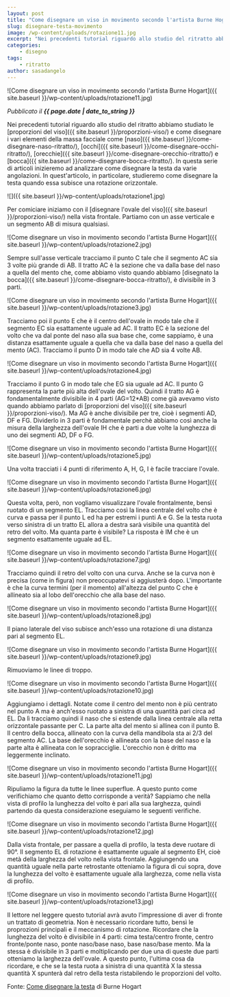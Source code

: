 ```yaml
---
layout: post
title: "Come disegnare un viso in movimento secondo l'artista Burne Hogart (parte I)"
slug: disegnare-testa-movimento
image: /wp-content/uploads/rotazione11.jpg
excerpt: "Nei precedenti tutorial riguardo allo studio del ritratto abbiamo studiato le proporzioni del viso e come disegnare i vari elementi della massa facciale"
categories:
    - disegno
tags:
    - ritratto
author: sasadangelo
---
```


![Come disegnare un viso in movimento secondo l'artista Burne Hogart]({{ site.baseurl }}/wp-content/uploads/rotazione11.jpg)

_Pubblicato il **{{ page.date | date_to_string }}**_

Nei precedenti tutorial riguardo allo studio del ritratto abbiamo studiato le [proporzioni del viso]({{ site.baseurl }}/proporzioni-viso/) e come disegnare i vari elementi della massa facciale come [naso]({{ site.baseurl }}/come-disegnare-naso-ritratto/), [occhi]({{ site.baseurl }}/come-disegnare-occhi-ritratto/), [orecchie]({{ site.baseurl }}/come-disegnare-orecchio-ritratto/) e [bocca]({{ site.baseurl }}/come-disegnare-bocca-ritratto/). In questa serie di articoli inizieremo ad analizzare come disegnare la testa da varie angolazioni. In quest'articolo, in particolare, studieremo come disegnare la testa quando essa subisce una rotazione orizzontale.

![]({{ site.baseurl }}/wp-content/uploads/rotazione1.jpg)

Per comiciare iniziamo con il [disegnare l'ovale del viso]({{ site.baseurl }}/proporzioni-viso/) nella vista frontale. Partiamo con un asse verticale e un segmento AB di misura qualsiasi.

![Come disegnare un viso in movimento secondo l'artista Burne Hogart]({{ site.baseurl }}/wp-content/uploads/rotazione2.jpg)

Sempre sull'asse verticale tracciamo il punto C tale che il segmento AC sia 3 volte più grande di AB. Il tratto AC è la sezione che va dalla base del naso a quella del mento che, come abbiamo visto quando abbiamo [disegnato la bocca]({{ site.baseurl }}/come-disegnare-bocca-ritratto/), è divisibile in 3 parti.

![Come disegnare un viso in movimento secondo l'artista Burne Hogart]({{ site.baseurl }}/wp-content/uploads/rotazione3.jpg)

Tracciamo poi il punto E che è il centro dell'ovale in modo tale che il segmento EC sia esattamente uguale ad AC. Il tratto EC è la sezione del volto che va dal ponte del naso alla sua base che, come sappiamo, è una distanza esattamente uguale a quella che va dalla base del naso a quella del mento (AC). Tracciamo il punto D in modo tale che AD sia 4 volte AB.

![Come disegnare un viso in movimento secondo l'artista Burne Hogart]({{ site.baseurl }}/wp-content/uploads/rotazione4.jpg)

Tracciamo il punto G in modo tale che EG sia uguale ad AC. Il punto G rappresenta la parte più alta dell'ovale del volto. Quindi il tratto AG è fondamentalmente divisibile in 4 parti (AG=12\*AB) come già avevamo visto quando abbiamo parlato di [proporzioni del viso]({{ site.baseurl }}/proporzioni-viso/). Ma AG è anche divisibile per tre, cioè i segmenti AD, DF e FG. Dividerlo in 3 parti è fondamentale perchè abbiamo così anche la misura della larghezza dell'ovale IH che è parti a due volte la lunghezza di uno dei segmenti AD, DF o FG.

![Come disegnare un viso in movimento secondo l'artista Burne Hogart]({{ site.baseurl }}/wp-content/uploads/rotazione5.jpg)

Una volta tracciati i 4 punti di riferimento A, H, G, I è facile tracciare l'ovale.

![Come disegnare un viso in movimento secondo l'artista Burne Hogart]({{ site.baseurl }}/wp-content/uploads/rotazione6.jpg)

Questa volta, però, non vogliamo visualizzare l'ovale frontalmente, bensì ruotato di un segmento EL. Tracciamo così la linea centrale del volto che è curva e passa per il punto L ed ha per estremi i punti A e G. Se la testa ruota verso sinistra di un tratto EL allora a destra sarà visibile una quantità del retro del volto. Ma quanta parte è visibile? La risposta è IM che è un segmento esattamente uguale ad EL.

![Come disegnare un viso in movimento secondo l'artista Burne Hogart]({{ site.baseurl }}/wp-content/uploads/rotazione7.jpg)

Tracciamo quindi il retro del volto con una curva. Anche se la curva non è precisa (come in figura) non preoccupatevi si aggiusterà dopo. L'importante è che la curva termini (per il momento) all'altezza del punto C che è allineato sia al lobo dell'orecchio che alla base del naso.

![Come disegnare un viso in movimento secondo l'artista Burne Hogart]({{ site.baseurl }}/wp-content/uploads/rotazione8.jpg)

Il piano laterale del viso subisce anch'esso una rotazione di una distanza pari al segmento EL.

![Come disegnare un viso in movimento secondo l'artista Burne Hogart]({{ site.baseurl }}/wp-content/uploads/rotazione9.jpg)

Rimuoviamo le linee di troppo.

![Come disegnare un viso in movimento secondo l'artista Burne Hogart]({{ site.baseurl }}/wp-content/uploads/rotazione10.jpg)

Aggiungiamo i dettagli. Notate come il centro del mento non è più centrato nel punto A ma è anch'esso ruotato a sinistra di una quantità pari circa ad EL. Da lì tracciamo quindi il naso che si estende dalla linea centrale alla retta orizzontale passante per C. La parte alta del mento si allinea con il punto B. Il centro della bocca, allineato con la curva della mandibola sta ai 2/3 del segmento AC. La base dell'orecchio è allineata con la base del naso e la parte alta è allineata con le sopracciglie. L'orecchio non è dritto ma leggermente inclinato.

![Come disegnare un viso in movimento secondo l'artista Burne Hogart]({{ site.baseurl }}/wp-content/uploads/rotazione11.jpg)

Ripuliamo la figura da tutte le linee superflue. A questo punto come verifichiamo che quanto detto corrisponde a verità? Sappiamo che nella vista di profilo la lunghezza del volto è pari alla sua larghezza, quindi partendo da questa considerazione eseguiamo le seguenti verifiche.

![Come disegnare un viso in movimento secondo l'artista Burne Hogart]({{ site.baseurl }}/wp-content/uploads/rotazione12.jpg)

Dalla vista frontale, per passare a quella di profilo, la testa deve ruotare di 90°. Il segmento EL di rotazione è esattamente uguale al segmento EH, cioè metà della larghezza del volto nella vista frontale. Aggiungendo una quantità uguale nella parte retrostante otteniamo la figura di cui sopra, dove la lunghezza del volto è esattamente uguale alla larghezza, come nella vista di profilo.

![Come disegnare un viso in movimento secondo l'artista Burne Hogart]({{ site.baseurl }}/wp-content/uploads/rotazione13.jpg)

Il lettore nel leggere questo tutorial avrà avuto l'impressione di aver di fronte un trattato di geometria. Non è necessario ricordare tutto, bensì le proprozioni principali e il meccanismo di rotazione. Ricordare che la lunghezza del volto è divisibile in 4 parti: cima testa/centro fronte, centro fronte/ponte naso, ponte naso/base naso, base naso/base mento. Ma la stessa è divisibile in 3 parti e moltiplicando per due una di queste due parti otteniamo la larghezza dell'ovale. A questo punto, l'ultima cosa da ricordare, e che se la testa ruota a sinistra di una quantità X la stessa quantità X spunterà dal retro della testa ristabilendo le proporzioni del volto.

Fonte: [Come disegnare la testa](https://www.ibs.it/come-disegnare-testa-libro-burne-hogarth/e/9788854127081) di Burne Hogart
